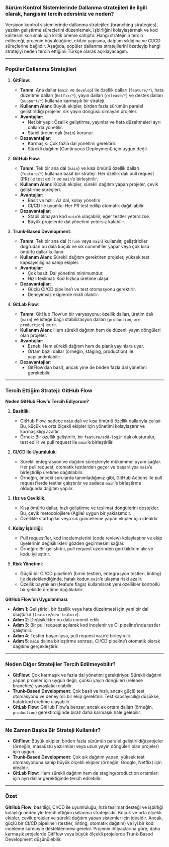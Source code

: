 ### Sürüm Kontrol Sistemlerinde Dallanma stratejileri ile ilgili olarak, hangisini tercih edersiniz ve neden?

Versiyon kontrol sistemlerinde dallanma stratejileri (branching strategies), yazılım geliştirme süreçlerini düzenlemek, işbirliğini kolaylaştırmak ve kod kalitesini korumak için kritik öneme sahiptir. Hangi stratejinin tercih edileceği, projenin büyüklüğüne, ekibin yapısına, dağıtım sıklığına ve CI/CD süreçlerine bağlıdır. Aşağıda, popüler dallanma stratejilerini özetleyip hangi stratejiyi neden tercih ettiğimi Türkçe olarak açıklayacağım.

---

### Popüler Dallanma Stratejileri

1. **GitFlow**:
   - **Tanım**: Ana dallar (`main` ve `develop`) ile özellik dalları (`feature/*`), hata düzeltme dalları (`hotfix/*`), yayın dalları (`release/*`) ve destek dalları (`support/*`) kullanan karmaşık bir strateji.
   - **Kullanım Alanı**: Büyük ekipler, birden fazla sürümün paralel geliştirildiği projeler, sık yayın döngüsü olmayan projeler.
   - **Avantajlar**:
     - Net bir yapı: Özellik geliştirme, yayınlar ve hata düzeltmeleri ayrı dallarda yönetilir.
     - Stabil üretim dalı (`main`) korunur.
   - **Dezavantajlar**:
     - Karmaşık: Çok fazla dal yönetimi gerektirir.
     - Sürekli dağıtım (Continuous Deployment) için uygun değil.

2. **GitHub Flow**:
   - **Tanım**: Tek bir ana dal (`main`) ve kısa ömürlü özellik dalları (`feature/*`) kullanan basit bir strateji. Her özellik dalı pull request (PR) ile test edilir ve `main`’e birleştirilir.
   - **Kullanım Alanı**: Küçük ekipler, sürekli dağıtım yapan projeler, çevik geliştirme süreçleri.
   - **Avantajlar**:
     - Basit ve hızlı: Az dal, kolay yönetim.
     - CI/CD ile uyumlu: Her PR test edilip otomatik dağıtılabilir.
   - **Dezavantajlar**:
     - Stabil olmayan kod `main`’e ulaşabilir, eğer testler yetersizse.
     - Büyük projelerde dal yönetimi yetersiz kalabilir.

3. **Trunk-Based Development**:
   - **Tanım**: Tek bir ana dal (`trunk` veya `main`) kullanılır, geliştiriciler doğrudan bu dala küçük ve sık commit’ler yapar veya çok kısa ömürlü dallar kullanır.
   - **Kullanım Alanı**: Sürekli dağıtım gerektiren projeler, yüksek test kapsayıcılığına sahip ekipler.
   - **Avantajlar**:
     - Çok basit: Dal yönetimi minimumdur.
     - Hızlı teslimat: Kod hızlıca üretime ulaşır.
   - **Dezavantajlar**:
     - Güçlü CI/CD pipeline’ı ve test otomasyonu gerektirir.
     - Deneyimsiz ekiplerde riskli olabilir.

4. **GitLab Flow**:
   - **Tanım**: GitHub Flow’un bir varyasyonu; özellik dalları, üretim dalı (`main`) ve isteğe bağlı stabilizasyon dalları (`production`, `pre-production`) içerir.
   - **Kullanım Alanı**: Hem sürekli dağıtım hem de düzenli yayın döngüleri olan projeler.
   - **Avantajlar**:
     - Esnek: Hem sürekli dağıtım hem de planlı yayınlara uyar.
     - Ortam bazlı dallar (örneğin, staging, production) ile yapılandırılabilir.
   - **Dezavantajlar**:
     - GitFlow’dan basit, ancak yine de birden fazla dal yönetimi gerekebilir.

---

### Tercih Ettiğim Strateji: GitHub Flow

**Neden GitHub Flow’u Tercih Ediyorum?**

1. **Basitlik**:
   - GitHub Flow, sadece `main` dalı ve kısa ömürlü özellik dallarıyla çalışır. Bu, küçük ve orta ölçekli ekipler için yönetimi kolaylaştırır ve karmaşıklığı azaltır.
   - Örnek: Bir özellik geliştirilir, bir `feature/add-login` dalı oluşturulur, test edilir ve pull request ile `main`’e birleştirilir.

2. **CI/CD ile Uyumluluk**:
   - Sürekli entegrasyon ve dağıtım süreçleriyle mükemmel uyum sağlar. Her pull request, otomatik testlerden geçer ve başarılıysa `main`’e birleştirilip üretime dağıtılabilir.
   - Örneğin, önceki sorularda tanımladığımız gibi, GitHub Actions ile pull request’lerde testler çalıştırılır ve sadece `main`’e birleştirme olduğunda dağıtım yapılır.

3. **Hız ve Çeviklik**:
   - Kısa ömürlü dallar, hızlı geliştirme ve teslimat döngülerini destekler. Bu, çevik metodolojilere (Agile) uygun bir yaklaşımdır.
   - Özellikle startup’lar veya sık güncelleme yapan ekipler için idealdir.

4. **Kolay İşbirliği**:
   - Pull request’ler, kod incelemelerini (code review) kolaylaştırır ve ekip üyelerinin değişiklikleri gözden geçirmesini sağlar.
   - Örneğin: Bir geliştirici, pull request üzerinden geri bildirim alır ve kodu iyileştirir.

5. **Risk Yönetimi**:
   - Güçlü bir CI/CD pipeline’ı (birim testleri, entegrasyon testleri, linting) ile desteklendiğinde, hatalı kodun `main`’e ulaşma riski azalır.
   - Özellik bayrakları (feature flags) kullanılarak yeni özellikler kontrollü bir şekilde üretime dağıtılabilir.

**GitHub Flow’un Uygulanması**:
- **Adım 1**: Geliştirici, bir özellik veya hata düzeltmesi için yeni bir dal oluşturur (`feature/new-feature`).
- **Adım 2**: Değişiklikler bu dala commit edilir.
- **Adım 3**: Bir pull request açılarak kod incelenir ve CI pipeline’ında testler çalıştırılır.
- **Adım 4**: Testler başarılıysa, pull request `main`’e birleştirilir.
- **Adım 5**: `main` dalına birleştirme sonrası, CI/CD pipeline’ı otomatik olarak dağıtımı gerçekleştirir.

---

### Neden Diğer Stratejiler Tercih Edilmeyebilir?

- **GitFlow**: Çok karmaşık ve fazla dal yönetimi gerektiriyor. Sürekli dağıtım yapan projeler için uygun değil, çünkü yayın döngüleri (release branches) yavaşlatıcı olabilir.
- **Trunk-Based Development**: Çok basit ve hızlı, ancak güçlü test otomasyonu ve deneyimli bir ekip gerektirir. Test kapsayıcılığı düşükse, hatalı kod üretime ulaşabilir.
- **GitLab Flow**: GitHub Flow’a benzer, ancak ek ortam dalları (örneğin, `production`) gerektirdiğinde biraz daha karmaşık hale gelebilir.

---

### Ne Zaman Başka Bir Strateji Kullanılır?
- **GitFlow**: Büyük ekipler, birden fazla sürümün paralel geliştirildiği projeler (örneğin, masaüstü yazılımları veya uzun yayın döngüleri olan projeler) için uygun.
- **Trunk-Based Development**: Çok sık dağıtım yapan, yüksek test otomasyonuna sahip büyük ölçekli ekipler (örneğin, Google, Netflix) için idealdir.
- **GitLab Flow**: Hem sürekli dağıtım hem de staging/production ortamları için ayrı dallar gerektiğinde tercih edilebilir.

---

### Özet
**GitHub Flow**, basitliği, CI/CD ile uyumluluğu, hızlı teslimat desteği ve işbirliği kolaylığı nedeniyle tercih ettiğim dallanma stratejisidir. Küçük ve orta ölçekli ekipler, çevik projeler ve sürekli dağıtım yapan sistemler için idealdir. Ancak, güçlü bir CI/CD pipeline’ı (testler, linting, otomatik dağıtım) ve iyi bir kod inceleme süreciyle desteklenmesi gerekir. Projenin ihtiyaçlarına göre, daha karmaşık projelerde GitFlow veya büyük ölçekli projelerde Trunk-Based Development düşünülebilir.
